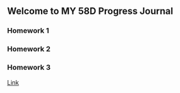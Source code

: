 ## Welcome to MY 58D Progress Journal



### Homework 1
### Homework 2
### Homework 3

[Link](https://moodle.boun.edu.tr)

